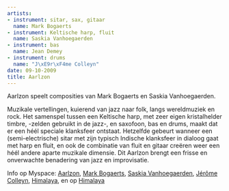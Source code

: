 ```yaml
---
artists:
- instrument: sitar, sax, gitaar
  name: Mark Bogaerts
- instrument: Keltische harp, fluit
  name: Saskia Vanhoegaerden
- instrument: bas
  name: Jean Demey
- instrument: drums
  name: "J\xE9r\xF4me Colleyn"
date: 09-10-2009
title: Aarlzon
---
```

Aarlzon speelt composities van Mark Bogaerts en Saskia Vanhoegaerden. 

Muzikale vertellingen, kuierend van jazz naar folk, langs wereldmuziek en rock. 
Het samenspel tussen een Keltische harp, met zeer eigen kristalhelder timbre, 
-zelden gebruikt in de jazz-, en saxofoon, bas en drums, maakt dat er een héél 
speciale klanksfeer ontstaat. Hetzelfde gebeurt wanneer een (semi-electrische) 
sitar met zijn typisch Indische klanksfeer in dialoog gaat met harp en fluit, 
en ook de combinatie van fluit en gitaar creëren weer een héél andere aparte muzikale dimensie.
Dit Aarlzon brengt een frisse en onverwachte benadering van jazz en improvisatie.

Info op Myspace: [Aarlzon](http://www.myspace.com/aarlzon), 
[Mark Bogaerts](http://www.myspace.com/markbogaerts), 
[Saskia Vanhoegaerden](http://www.myspace.com/saskiavanhoegaerden), 
[Jérôme Colleyn](http://www.myspace.com/jeromecolleyn),
[Himalaya](http://www.myspace.com/himalaya7), en op
[Himalaya](http://www.himalaya-namaste.be)
